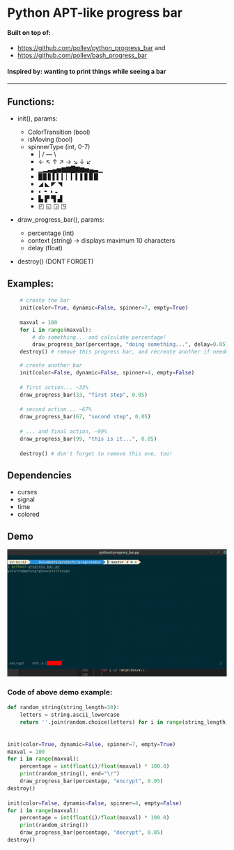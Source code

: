 # Python APT-like progress bar
#### Built on top of: 
* https://github.com/pollev/python_progress_bar and 
* https://github.com/pollev/bash_progress_bar
#### Inspired by: wanting to print things while seeing a bar
___
## Functions:
* init(), params:
    * ColorTransition (bool)
    * isMoving (bool)
    * spinnerType (int, 0-7)
        * | /  — \
        * ← ↖ ↑ ↗ → ↘ ↓ ↙
        * ▁▂▃▄▅▆▇█▇▆▅▄▃▁
        * ▉▊▋▌▍▎▏▎▍▌▋▊▉
        * ◢ ◣ ◤ ◥
        * ◐ ◓ ◑ ◒
        * ▙ ▛ ▜ ▟ 
        * ◰ ◱ ◲ ◳

* draw_progress_bar(), params:
    * percentage (int)
    * context (string) -> displays maximum 10 characters
    * delay (float)
* destroy() (DONT FORGET)

## Examples:
```python
    # create the bar
    init(color=True, dynamic=False, spinner=7, empty=True)
    
    maxval = 100
    for i in range(maxval):
        # do something... and calculate percentage!
        draw_progress_bar(percentage, "doing something...", delay=0.05)
    destroy() # remove this progress bar, and recreate another if needed!
```

```python
    # create another bar
    init(color=False, dynamic=False, spinner=4, empty=False)
 
    # first action... ~33%
    draw_progress_bar(33, "first step", 0.05)

    # second action... ~67%
    draw_progress_bar(67, "second step", 0.05)

    # ... and final action, ~99%
    draw_progress_bar(99, "this is it...", 0.05)

    destroy() # don't forget to remove this one, too!
```

## Dependencies
* curses
* signal
* time
* colored

## Demo
![Alt text](./preview.gif?raw=true "a little preview")
### Code of above demo example:
```python
def random_string(string_length=30):
    letters = string.ascii_lowercase
    return ''.join(random.choice(letters) for i in range(string_length))


init(color=True, dynamic=False, spinner=7, empty=True)
maxval = 100
for i in range(maxval):
    percentage = int(float(i)/float(maxval) * 100.0)
    print(random_string(), end="\r")
    draw_progress_bar(percentage, "encrypt", 0.05)
destroy()

init(color=False, dynamic=False, spinner=4, empty=False)
for i in range(maxval):
    percentage = int(float(i)/float(maxval) * 100.0)
    print(random_string())
    draw_progress_bar(percentage, "decrypt", 0.05)
destroy()
```